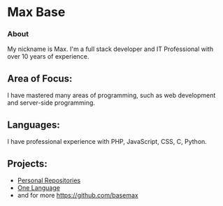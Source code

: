 # Max Base

### About

My nickname is Max. I'm a full stack developer and IT Professional with over 10 years of experience.

## Area of Focus:

I have mastered many areas of programming, such as web development and server-side programming.

## Languages:

I have professional experience with PHP, JavaScript, CSS, C, Python.

## Projects:

* [Personal Repositories](https://github.com/BaseMax?tab=repositories)
* [One Language](https://github.com/One-Language/One/)
* and for more https://github.com/basemax
